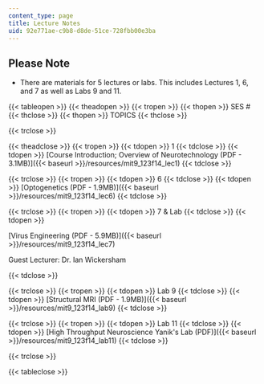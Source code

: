 ```yaml
---
content_type: page
title: Lecture Notes
uid: 92e771ae-c9b8-d8de-51ce-728fbb00e3ba
---
```


Please Note
-----------

*   There are materials for 5 lectures or labs. This includes Lectures 1, 6, and 7 as well as Labs 9 and 11.

{{< tableopen >}}
{{< theadopen >}}
{{< tropen >}}
{{< thopen >}}
SES #
{{< thclose >}}
{{< thopen >}}
TOPICS
{{< thclose >}}

{{< trclose >}}

{{< theadclose >}}
{{< tropen >}}
{{< tdopen >}}
1
{{< tdclose >}}
{{< tdopen >}}
[Course Introduction; Overview of Neurotechnology (PDF - 3.1MB)]({{< baseurl >}}/resources/mit9_123f14_lec1)
{{< tdclose >}}

{{< trclose >}}
{{< tropen >}}
{{< tdopen >}}
6
{{< tdclose >}}
{{< tdopen >}}
[Optogenetics (PDF - 1.9MB)]({{< baseurl >}}/resources/mit9_123f14_lec6)
{{< tdclose >}}

{{< trclose >}}
{{< tropen >}}
{{< tdopen >}}
7 & Lab
{{< tdclose >}}
{{< tdopen >}}


[Virus Engineering (PDF - 5.9MB)]({{< baseurl >}}/resources/mit9_123f14_lec7)

Guest Lecturer: Dr. Ian Wickersham


{{< tdclose >}}

{{< trclose >}}
{{< tropen >}}
{{< tdopen >}}
Lab 9
{{< tdclose >}}
{{< tdopen >}}
[Structural MRI (PDF - 1.9MB)]({{< baseurl >}}/resources/mit9_123f14_lab9)
{{< tdclose >}}

{{< trclose >}}
{{< tropen >}}
{{< tdopen >}}
Lab 11
{{< tdclose >}}
{{< tdopen >}}
[High Throughput Neuroscience Yanik's Lab (PDF)]({{< baseurl >}}/resources/mit9_123f14_lab11)
{{< tdclose >}}

{{< trclose >}}

{{< tableclose >}}